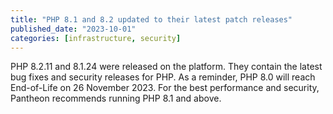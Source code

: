 ```yaml
---
title: "PHP 8.1 and 8.2 updated to their latest patch releases"
published_date: "2023-10-01"
categories: [infrastructure, security]
---
```

PHP 8.2.11 and 8.1.24 were released on the platform. They contain the latest bug fixes and security releases for PHP. As a reminder, PHP 8.0 will reach End-of-Life on 26 November 2023. For the best performance and security, Pantheon recommends running PHP 8.1 and above.
